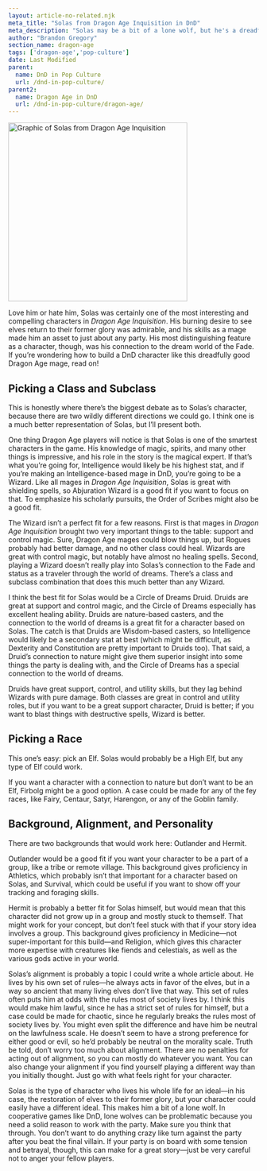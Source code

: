 ```yaml
---
layout: article-no-related.njk
meta_title: "Solas from Dragon Age Inquisition in DnD"
meta_description: "Solas may be a bit of a lone wolf, but he's a dreadfully good addition to the party, with a mix of support, control, and damage spells. Here's how to build him in DnD."
author: "Brandon Gregory"
section_name: dragon-age
tags: ['dragon-age','pop-culture']
date: Last Modified
parent:
  name: DnD in Pop Culture
  url: /dnd-in-pop-culture/
parent2:
  name: Dragon Age in DnD
  url: /dnd-in-pop-culture/dragon-age/
---
```


<img
  src="/images/dai-solas-360.webp"
  srcset="/images/dai-solas-360.webp 360w,
          /images/dai-solas-768.webp 768w"
  sizes="(min-width: 768px) 384px,180px"
  alt="Graphic of Solas from Dragon Age Inquisition"
  class="tiny-hero"
  height="360" width="360" />

Love him or hate him, Solas was certainly one of the most interesting and compelling characters in _Dragon Age Inquisition_. His burning desire to see elves return to their former glory was admirable, and his skills as a mage made him an asset to just about any party. His most distinguishing feature as a character, though, was his connection to the dream world of the Fade. If you’re wondering how to build a DnD character like this dreadfully good Dragon Age mage, read on!


## Picking a Class and Subclass

This is honestly where there’s the biggest debate as to Solas’s character, because there are two wildly different directions we could go. I think one is a much better representation of Solas, but I’ll present both.

One thing Dragon Age players will notice is that Solas is one of the smartest characters in the game. His knowledge of magic, spirits, and many other things is impressive, and his role in the story is the magical expert. If that’s what you’re going for, Intelligence would likely be his highest stat, and if you’re making an Intelligence-based mage in DnD, you’re going to be a Wizard. Like all mages in _Dragon Age Inquisition_, Solas is great with shielding spells, so Abjuration Wizard is a good fit if you want to focus on that. To emphasize his scholarly pursuits, the Order of Scribes might also be a good fit.

The Wizard isn’t a perfect fit for a few reasons. First is that mages in _Dragon Age Inquisition_ brought two very important things to the table: support and control magic. Sure, Dragon Age mages could blow things up, but Rogues probably had better damage, and no other class could heal. Wizards are great with control magic, but notably have almost no healing spells. Second, playing a Wizard doesn’t really play into Solas’s connection to the Fade and status as a traveler through the world of dreams. There’s a class and subclass combination that does this much better than any Wizard.

I think the best fit for Solas would be a Circle of Dreams Druid. Druids are great at support and control magic, and the Circle of Dreams especially has excellent healing ability. Druids are nature-based casters, and the connection to the world of dreams is a great fit for a character based on Solas. The catch is that Druids are Wisdom-based casters, so Intelligence would likely be a secondary stat at best (which might be difficult, as Dexterity and Constitution are pretty important to Druids too). That said, a Druid’s connection to nature might give them superior insight into some things the party is dealing with, and the Circle of Dreams has a special connection to the world of dreams.

Druids have great support, control, and utility skills, but they lag behind Wizards with pure damage. Both classes are great in control and utility roles, but if you want to be a great support character, Druid is better; if you want to blast things with destructive spells, Wizard is better.


## Picking a Race

This one’s easy: pick an Elf. Solas would probably be a High Elf, but any type of Elf could work.

If you want a character with a connection to nature but don’t want to be an Elf, Firbolg might be a good option. A case could be made for any of the fey races, like Fairy, Centaur, Satyr, Harengon, or any of the Goblin family.


## Background, Alignment, and Personality

There are two backgrounds that would work here: Outlander and Hermit.

Outlander would be a good fit if you want your character to be a part of a group, like a tribe or remote village. This background gives proficiency in Athletics, which probably isn’t that important for a character based on Solas, and Survival, which could be useful if you want to show off your tracking and foraging skills.

Hermit is probably a better fit for Solas himself, but would mean that this character did not grow up in a group and mostly stuck to themself. That might work for your concept, but don’t feel stuck with that if your story idea involves a group. This background gives proficiency in Medicine—not super-important for this build—and Religion, which gives this character more expertise with creatures like fiends and celestials, as well as the various gods active in your world.

Solas’s alignment is probably a topic I could write a whole article about. He lives by his own set of rules—he always acts in favor of the elves, but in a way so ancient that many living elves don’t live that way. This set of rules often puts him at odds with the rules most of society lives by. I think this would make him lawful, since he has a strict set of rules for himself, but a case could be made for chaotic, since he regularly breaks the rules most of society lives by. You might even split the difference and have him be neutral on the lawfulness scale. He doesn’t seem to have a strong preference for either good or evil, so he’d probably be neutral on the morality scale. Truth be told, don’t worry too much about alignment. There are no penalties for acting out of alignment, so you can mostly do whatever you want. You can also change your alignment if you find yourself playing a different way than you initially thought. Just go with what feels right for your character.

Solas is the type of character who lives his whole life for an ideal—in his case, the restoration of elves to their former glory, but your character could easily have a different ideal. This makes him a bit of a lone wolf. In cooperative games like DnD, lone wolves can be problematic because you need a solid reason to work with the party. Make sure you think that through. You don’t want to do anything crazy like turn against the party after you beat the final villain. If your party is on board with some tension and betrayal, though, this can make for a great story—just be very careful not to anger your fellow players.
